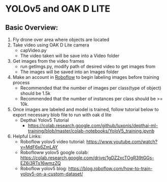 # YOLOv5 and OAK D LITE

## Basic Overview:

1. Fly drone over area where objects are located
2. Take video using OAK D Lite camera
   - capVideo.py
   - The video taken will be save into a Video folder
3. Get images from the video frames
   - run getImgs.py, modify path of desired video to get images from
   - The images will be saved into an Images folder
4. Make an account in [Roboflow](https://roboflow.com/) to begin labeling images before training process
   - Recommended that the number of images per class(type of object) should be 1.5k
   - Recommended that the number of instances per class should be >= 10k.
5. Once images are labeled and model is trained, follow tutorial below to export necessary blob file to run with oak d lite
   - Depthai Yolov5 Tutorial
     - https://colab.research.google.com/github/luxonis/depthai-ml-training/blob/master/colab-notebooks/YoloV5_training.ipynb
6. Helpful Links:
   - Roboflow yolov5 video tutorial: https://www.youtube.com/watch?v=MdF6x6ZmLAY
   - Robofloww yolov5 google colab: https://colab.research.google.com/drive/1gDZ2xcTOgR39tGGs-EZ6i3RTs16wmzZQ
   - Roboflow yolov5 blog: https://blog.roboflow.com/how-to-train-yolov5-on-a-custom-dataset/
